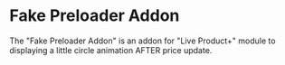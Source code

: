 # Fake Preloader Addon

The "Fake Preloader Addon" is an addon for "Live Product+" module to displaying a little circle animation AFTER price update.

